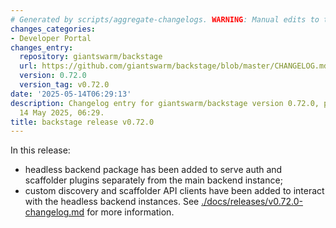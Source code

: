 ```yaml
---
# Generated by scripts/aggregate-changelogs. WARNING: Manual edits to this files will be overwritten.
changes_categories:
- Developer Portal
changes_entry:
  repository: giantswarm/backstage
  url: https://github.com/giantswarm/backstage/blob/master/CHANGELOG.md#0720---2025-05-14
  version: 0.72.0
  version_tag: v0.72.0
date: '2025-05-14T06:29:13'
description: Changelog entry for giantswarm/backstage version 0.72.0, published on
  14 May 2025, 06:29.
title: backstage release v0.72.0
---
```


In this release:
- headless backend package has been added to serve auth and scaffolder plugins separately from the main backend instance;
- custom discovery and scaffolder API clients have been added to interact with the headless backend instances.
See [./docs/releases/v0.72.0-changelog.md](./docs/releases/v0.72.0-changelog.md) for more information.
